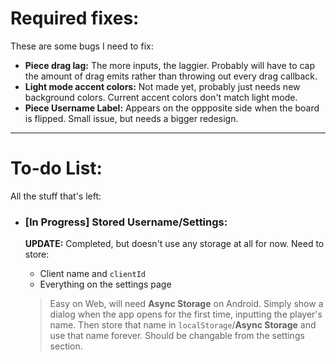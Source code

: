 # Required fixes:
These are some bugs I need to fix:
- **Piece drag lag:** The more inputs, the laggier. Probably will have to cap the amount of drag emits rather than throwing out every drag callback.
- **Light mode accent colors:** Not made yet, probably just needs new background colors. Current accent colors don't match light mode.
- **Piece Username Label:** Appears on the oppposite side when the board is flipped. Small issue, but needs a bigger redesign.

---

# To-do List:
All the stuff that's left:
- ### [In Progress] Stored Username/Settings:
    **UPDATE:** Completed, but doesn't use any storage at all for now. Need to store:
    - Client name and `clientId`
    - Everything on the settings page

    > Easy on Web, will need **Async Storage** on Android. Simply show a dialog when the app opens for the first time, inputting the player's name. Then store that name in `localStorage`/**Async Storage** and use that name forever. Should be changable from the settings section.
